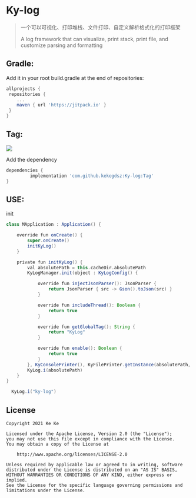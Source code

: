 # Ky-log
> 一个可以可视化、打印堆栈、文件打印、自定义解析格式化的打印框架
> 
> A log framework that can visualize, print stack, print file, and customize parsing and formatting
## Gradle:
Add it in your root build.gradle at the end of repositories:
```gradle
allprojects {
 repositories {
 	...
 	maven { url 'https://jitpack.io' }
 }
}
```
## Tag:
[![](https://www.jitpack.io/v/kekegdsz/Ky-log.svg)](https://www.jitpack.io/#kekegdsz/Ky-log)

Add the dependency
```gradle
dependencies {
         implementation 'com.github.kekegdsz:Ky-log:Tag'
}
```

## USE:

init

```gradle
class MApplication : Application() {

    override fun onCreate() {
        super.onCreate()
        initKyLog()
    }

    private fun initKyLog() {
        val absolutePath = this.cacheDir.absolutePath
        KyLogManager.init(object : KyLogConfig() {

            override fun injectJsonParser(): JsonParser {
                return JsonParser { src -> Gson().toJson(src) }
            }

            override fun includeThread(): Boolean {
                return true
            }

            override fun getGlobalTag(): String {
                return "KyLog"
            }

            override fun enable(): Boolean {
                return true
            }
        }, KyConsolePrinter(), KyFilePrinter.getInstance(absolutePath, 0))
        KyLog.i(absolutePath)
    }
}
```

```gradle
  KyLog.i("ky-log")
```



License
----------
```text
Copyright 2021 Ke Ke

Licensed under the Apache License, Version 2.0 (the "License");
you may not use this file except in compliance with the License.
You may obtain a copy of the License at

    http://www.apache.org/licenses/LICENSE-2.0

Unless required by applicable law or agreed to in writing, software
distributed under the License is distributed on an "AS IS" BASIS,
WITHOUT WARRANTIES OR CONDITIONS OF ANY KIND, either express or implied.
See the License for the specific language governing permissions and
limitations under the License.
```
